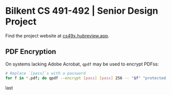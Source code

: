 # Bilkent CS 491-492 | Senior Design Project 

Find the project website at [cs49x.hubreview.app](https://cs49x.hubreview.app).

## PDF Encryption

On systems lacking Adobe Acrobat, `qpdf` may be used to encrypt PDFss:

```sh
# Replace `[pass]`s with a password
for f in *.pdf; do qpdf --encrypt [pass] [pass] 256 -- "$f" "protected-$f"; done
```






last
